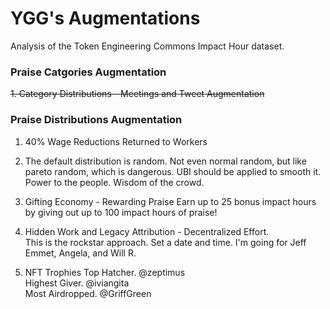# YGG's Augmentations
Analysis of the Token Engineering Commons Impact Hour dataset.

### Praise Catgories Augmentation
~~1. Category Distributions - Meetings and Tweet Augmentation~~

### Praise Distributions Augmentation

1. 40% Wage Reductions Returned to Workers

2. The default distribution is random. Not even normal random, but like pareto random, which is dangerous. UBI should be applied to smooth it. Power to the people. Wisdom of the crowd.

3. Gifting Economy - Rewarding Praise
Earn up to 25 bonus impact hours by giving out up to 100 impact hours of praise!

4. Hidden Work and Legacy Attribution - Decentralized Effort.  
This is the rockstar approach. Set a date and time. I'm going for Jeff Emmet, Angela, and Will R.

5. NFT Trophies
Top Hatcher. @zeptimus  
Highest Giver. @iviangita  
Most Airdropped. @GriffGreen